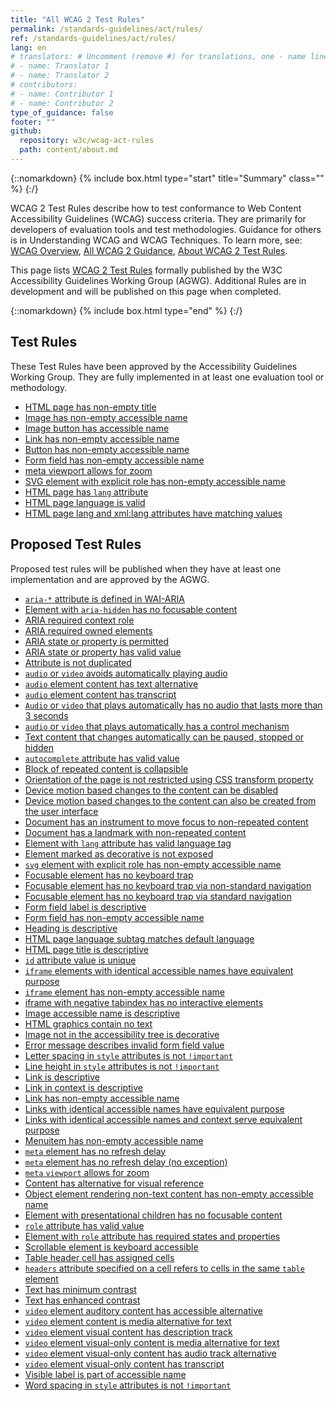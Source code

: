 ```yaml
---
title: "All WCAG 2 Test Rules"
permalink: /standards-guidelines/act/rules/
ref: /standards-guidelines/act/rules/
lang: en
# translators: # Uncomment (remove #) for translations, one - name line per translator.
# - name: Translator 1
# - name: Translator 2
# contributors:
# - name: Contributor 1
# - name: Contributor 2
type_of_guidance: false
footer: ""
github:
  repository: w3c/wcag-act-rules
  path: content/about.md
---
```


{::nomarkdown}
{% include box.html type="start" title="Summary" class="" %}
{:/}

WCAG 2 Test Rules describe how to test conformance to Web Content Accessibility Guidelines (WCAG) success criteria. They are primarily for developers of evaluation tools and test methodologies. Guidance for others is in Understanding WCAG and WCAG Techniques. To learn more, see: [WCAG Overview](https://www.w3.org/WAI/standards-guidelines/wcag/), [All WCAG 2 Guidance](https://www.w3.org/WAI/standards-guidelines/wcag/docs/), [About WCAG 2 Test Rules](https://www.w3.org/WAI/standards-guidelines/act/rules/about/).

This page lists [WCAG 2 Test Rules](https://www.w3.org/WAI/standards-guidelines/act/) formally published by the W3C Accessibility Guidelines Working Group (AGWG). Additional Rules are in development and will be published on this page when completed.

{::nomarkdown}
{% include box.html type="end" %}
{:/}

## Test Rules

These Test Rules have been approved by the Accessibility Guidelines Working Group. They are fully implemented in at least one evaluation tool or methodology.

* [HTML page has non-empty title](/standards-guidelines/act/rules/html-page-non-empty-title-2779a5/)
* [Image has non-empty accessible name](/standards-guidelines/act/rules/image-non-empty-accessible-name-23a2a8/)
* [Image button has accessible name](/standards-guidelines/act/rules/image-button-accessible-name-59796f/)
* [Link has non-empty accessible name](/standards-guidelines/act/rules/link-non-empty-accessible-name-c487ae/)
* [Button has non-empty accessible name](/standards-guidelines/act/rules/button-non-empty-accessible-name-97a4e1/)
* [Form field has non-empty accessible name](/standards-guidelines/act/rules/form-field-non-empty-accessible-name-e086e5/)
* [meta viewport allows for zoom](/standards-guidelines/act/rules/meta-viewport-b4f0c3/)
* [SVG element with explicit role has non-empty accessible name](/standards-guidelines/act/rules/explicit-SVG-image-non-empty-accessible-name-7d6734/)
* [HTML page has `lang` attribute](/standards-guidelines/act/rules/html-page-lang-b5c3f8/)
* [HTML page language is valid](/standards-guidelines/act/rules/html-page-lang-valid-bf051a/)
* [HTML page lang and xml:lang attributes have matching values](/standards-guidelines/act/rules/html-page-lang-xml-lang-match-5b7ae0/)

## Proposed Test Rules

Proposed test rules will be published when they have at least one implementation and are approved by the AGWG.

* [`aria-*` attribute is defined in WAI-ARIA](/standards-guidelines/act/rules/aria-attr-defined-5f99a7/)
* [Element with `aria-hidden` has no focusable content](/standards-guidelines/act/rules/aria-hidden-no-focusable-content-6cfa84/)
* [ARIA required context role](/standards-guidelines/act/rules/aria-required-context-role-ff89c9/)
* [ARIA required owned elements](/standards-guidelines/act/rules/aria-required-owned-element-bc4a75/)
* [ARIA state or property is permitted](/standards-guidelines/act/rules/aria-state-or-property-permitted-5c01ea/)
* [ARIA state or property has valid value](/standards-guidelines/act/rules/aria-state-or-property-valid-value-6a7281/)
* [Attribute is not duplicated](/standards-guidelines/act/rules/attr-not-duplicated-e6952f/)
* [`audio` or `video` avoids automatically playing audio](/standards-guidelines/act/rules/audio-or-video-avoids-automatically-playing-audio-80f0bf/)
* [`audio` element content has text alternative](/standards-guidelines/act/rules/audio-text-alternative-e7aa44/)
* [`audio` element content has transcript](/standards-guidelines/act/rules/audio-transcript-2eb176/)
* [`Audio` or `video` that plays automatically has no audio that lasts more than 3 seconds](/standards-guidelines/act/rules/auto-play-audio-does-not-exceed-3-seconds-aaa1bf/)
* [`audio` or `video` that plays automatically has a control mechanism](/standards-guidelines/act/rules/auto-play-audio-has-control-mechanism-4c31df/)
* [Text content that changes automatically can be paused, stopped or hidden](/standards-guidelines/act/rules/auto-update-text-efbfc7/)
* [`autocomplete` attribute has valid value](/standards-guidelines/act/rules/autocomplete-valid-value-73f2c2/)
* [Block of repeated content is collapsible](/standards-guidelines/act/rules/block-collapsible-3e12e1/)
* [Orientation of the page is not restricted using CSS transform property](/standards-guidelines/act/rules/css-restrict-orientation-b33eff/)
* [Device motion based changes to the content can be disabled](/standards-guidelines/act/rules/device-motion-disabled-c249d5/)
* [Device motion based changes to the content can also be created from the user interface](/standards-guidelines/act/rules/device-motion-user-interface-7677a9/)
* [Document has an instrument to move focus to non-repeated content](/standards-guidelines/act/rules/document-has-instrument-to-non-repeated-content-ye5d6e/)
* [Document has a landmark with non-repeated content](/standards-guidelines/act/rules/document-has-landmark-with-non-repeated-content-b40fd1/)
* [Element with `lang` attribute has valid language tag](/standards-guidelines/act/rules/element-lang-valid-de46e4/)
* [Element marked as decorative is not exposed](/standards-guidelines/act/rules/element-marked-decorative-is-not-exposed-46ca7f/)
* [`svg` element with explicit role has non-empty accessible name](/standards-guidelines/act/rules/explicit-SVG-image-non-empty-accessible-name-7d6734/)
* [Focusable element has no keyboard trap](/standards-guidelines/act/rules/focusable-no-keyboard-trap-80af7b/)
* [Focusable element has no keyboard trap via non-standard navigation](/standards-guidelines/act/rules/focusable-no-keyboard-trap-non-standard-nav-ebe86a/)
* [Focusable element has no keyboard trap via standard navigation](/standards-guidelines/act/rules/focusable-no-keyboard-trap-standard-nav-a1b64e/)
* [Form field label is descriptive](/standards-guidelines/act/rules/form-field-label-descriptive-cc0f0a/)
* [Form field has non-empty accessible name](/standards-guidelines/act/rules/form-field-non-empty-accessible-name-e086e5/)
* [Heading is descriptive](/standards-guidelines/act/rules/heading-descriptive-b49b2e/)
* [HTML page language subtag matches default language](/standards-guidelines/act/rules/html-page-lang-matches-default-ucwvc8/)
* [HTML page title is descriptive](/standards-guidelines/act/rules/html-page-title-descriptive-c4a8a4/)
* [`id` attribute value is unique](/standards-guidelines/act/rules/id-value-unique-3ea0c8/)
* [`iframe` elements with identical accessible names have equivalent purpose](/standards-guidelines/act/rules/iframe-identical-name-equivalent-purpose-4b1c6c/)
* [`iframe` element has non-empty accessible name](/standards-guidelines/act/rules/iframe-non-empty-accessible-name-cae760/)
* [iframe with negative tabindex has no interactive elements](/standards-guidelines/act/rules/iframe-not-focusable-has-no-interactive-content-akn7bn/)
* [Image accessible name is descriptive](/standards-guidelines/act/rules/image-accessible-name-descriptive-qt1vmo/)
* [HTML graphics contain no text](/standards-guidelines/act/rules/image-no-text-0va7u6/)
* [Image not in the accessibility tree is decorative](/standards-guidelines/act/rules/image-not-in-acc-tree-is-decorative-e88epe/)
* [Error message describes invalid form field value](/standards-guidelines/act/rules/invalid-form-field-value-36b590/)
* [Letter spacing in `style` attributes is not `!important`](/standards-guidelines/act/rules/letter-spacing-not-important-24afc2/)
* [Line height in `style` attributes is not `!important`](/standards-guidelines/act/rules/line-height-not-important-78fd32/)
* [Link is descriptive](/standards-guidelines/act/rules/link-alone-descriptive-aizyf1/)
* [Link in context is descriptive](/standards-guidelines/act/rules/link-in-context-descriptive-5effbb/)
* [Link has non-empty accessible name](/standards-guidelines/act/rules/link-non-empty-accessible-name-c487ae/)
* [Links with identical accessible names have equivalent purpose](/standards-guidelines/act/rules/links-identical-name-equivalent-purpose-b20e66/)
* [Links with identical accessible names and context serve equivalent purpose](/standards-guidelines/act/rules/links-with-identical-names-and-context-serve-equivalent-purpose-fd3a94/)
* [Menuitem has non-empty accessible name](/standards-guidelines/act/rules/menuitem-non-empty-name-m6b1q3/)
* [`meta` element has no refresh delay](/standards-guidelines/act/rules/meta-refresh-no-delay-bc659a/)
* [`meta` element has no refresh delay (no exception)](/standards-guidelines/act/rules/meta-refresh-no-delay-no-exception-bisz58/)
* [`meta` `viewport` allows for zoom](/standards-guidelines/act/rules/meta-viewport-b4f0c3/)
* [Content has alternative for visual reference](/standards-guidelines/act/rules/non-visual-reference-alternative-9bd38c/)
* [Object element rendering non-text content has non-empty accessible name](/standards-guidelines/act/rules/object-has-acessible-name-8fc3b6/)
* [Element with presentational children has no focusable content](/standards-guidelines/act/rules/presentational-children-no-focusable-content-307n5z/)
* [`role` attribute has valid value](/standards-guidelines/act/rules/role-attribute-valid-value-674b10/)
* [Element with `role` attribute has required states and properties](/standards-guidelines/act/rules/role-required-states-and-properties-4e8ab6/)
* [Scrollable element is keyboard accessible](/standards-guidelines/act/rules/scrollable-element-keyboard-accessible-0ssw9k/)
* [Table header cell has assigned cells](/standards-guidelines/act/rules/table-header-cell-has-assigned-cells-d0f69e/)
* [`headers` attribute specified on a cell refers to cells in the same `table` element](/standards-guidelines/act/rules/table-headers-attribute-refer-to-data-cells-a25f45/)
* [Text has minimum contrast](/standards-guidelines/act/rules/text-contrast-afw4f7/)
* [Text has enhanced contrast](/standards-guidelines/act/rules/text-contrast-enhanced-09o5cg/)
* [`video` element auditory content has accessible alternative](/standards-guidelines/act/rules/video-alternative-for-auditory-eac66b/)
* [`video` element content is media alternative for text](/standards-guidelines/act/rules/video-as-media-alternative-ab4d13/)
* [`video` element visual content has description track](/standards-guidelines/act/rules/video-description-track-f196ce/)
* [`video` element visual-only content is media alternative for text](/standards-guidelines/act/rules/video-only-as-media-alternative-fd26cf/)
* [`video` element visual-only content has audio track alternative](/standards-guidelines/act/rules/video-only-audio-track-d7ba54/)
* [`video` element visual-only content has transcript](/standards-guidelines/act/rules/video-only-transcript-ee13b5/)
* [Visible label is part of accessible name](/standards-guidelines/act/rules/visible-label-in-accessible-name-2ee8b8/)
* [Word spacing in `style` attributes is not `!important`](/standards-guidelines/act/rules/word-spacing-not-important-9e45ec/)
